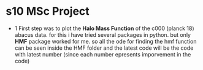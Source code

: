 # s10 MSc Project

- 1 First step was to plot the **Halo Mass Function** of the c000 (planck 18) abacus data. for this i have tried several packages in python. but only **HMF** package worked for me. 
so all the ode for finding the hmf function can be seen inside the HMF folder and the latest code will be the code with latest number (since each number epresents imporvement in the code)
